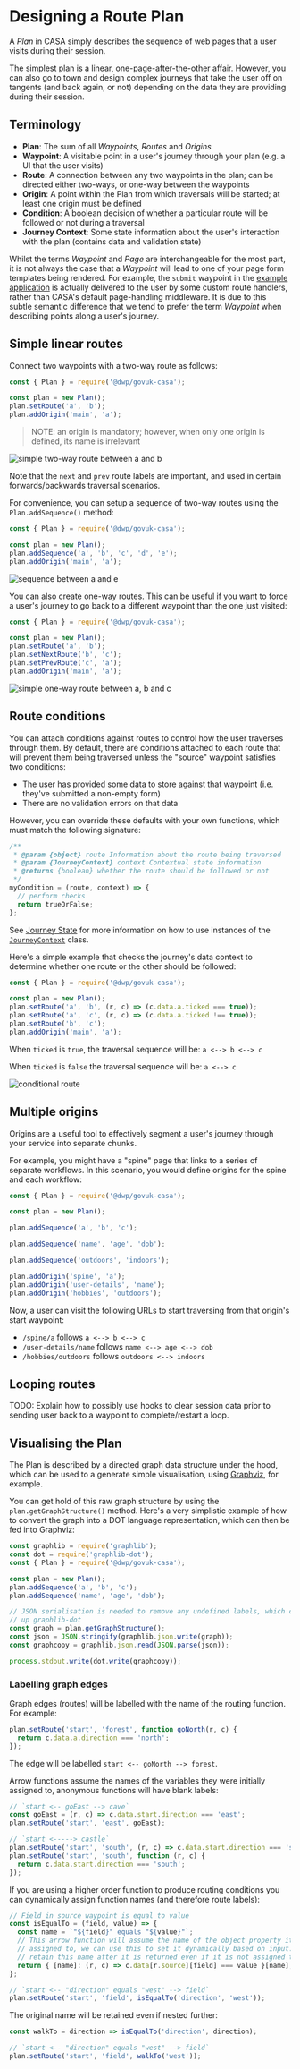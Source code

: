 [building-blocks-ab]: assets/plan-building-blocks-ab.png "a to b"
[building-blocks-ae]: assets/plan-building-blocks-ae.png "a to e"
[building-blocks-abc-oneway]: assets/plan-building-blocks-abc-oneway.png "a, b, c one-way route"
[building-blocks-route-condition]: assets/plan-building-blocks-route-condition.png "route condition"

# Designing a Route Plan

A _Plan_ in CASA simply describes the sequence of web pages that a user visits during their session.

The simplest plan is a linear, one-page-after-the-other affair. However, you can also go to town and design complex journeys that take the user off on tangents (and back again, or not) depending on the data they are providing during their session.

## Terminology

* **Plan**: The sum of all _Waypoints_, _Routes_ and _Origins_
* **Waypoint**: A visitable point in a user's journey through your plan (e.g. a UI that the user visits)
* **Route**: A connection between any two waypoints in the plan; can be directed either two-ways, or one-way between the waypoints
* **Origin**: A point within the Plan from which traversals will be started; at least one origin must be defined
* **Condition**: A boolean decision of whether a particular route will be followed or not during a traversal
* **Journey Context**: Some state information about the user's interaction with the plan (contains data and validation state)

Whilst the terms _Waypoint_ and _Page_ are interchangeable for the most part, it is not always the case that a _Waypoint_ will lead to one of your page form templates being rendered. For example, the `submit` waypoint in the [example application](deploying.md#1-plan) is actually delivered to the user by some custom route handlers, rather than CASA's default page-handling middleware. It is due to this subtle semantic difference that we tend to prefer the term _Waypoint_ when describing points along a user's journey.

## Simple linear routes

Connect two waypoints with a two-way route as follows:

```javascript
const { Plan } = require('@dwp/govuk-casa');

const plan = new Plan();
plan.setRoute('a', 'b');
plan.addOrigin('main', 'a');
```

> NOTE: an origin is mandatory; however, when only one origin is defined, its name is irrelevant

![simple two-way route between a and b][building-blocks-ab]

Note that the `next` and `prev` route labels are important, and used in certain forwards/backwards traversal scenarios.

For convenience, you can setup a sequence of two-way routes using the `Plan.addSequence()` method:

```javascript
const { Plan } = require('@dwp/govuk-casa');

const plan = new Plan();
plan.addSequence('a', 'b', 'c', 'd', 'e');
plan.addOrigin('main', 'a');
```

![sequence between a and e][building-blocks-ae]

You can also create one-way routes. This can be useful if you want to force a user's journey to go back to a different waypoint than the one just visited:

```javascript
const { Plan } = require('@dwp/govuk-casa');

const plan = new Plan();
plan.setRoute('a', 'b');
plan.setNextRoute('b', 'c');
plan.setPrevRoute('c', 'a');
plan.addOrigin('main', 'a');
```

![simple one-way route between a, b and c][building-blocks-abc-oneway]

## Route conditions

You can attach conditions against routes to control how the user traverses through them. By default, there are conditions attached to each route that will prevent them being traversed unless the "source" waypoint satisfies two conditions:

* The user has provided some data to store against that waypoint (i.e. they've submitted a non-empty form)
* There are no validation errors on that data

However, you can override these defaults with your own functions, which must match the following signature:

```javascript
/**
 * @param {object} route Information about the route being traversed
 * @param {JourneyContext} context Contextual state information
 * @returns {boolean} whether the route should be followed or not
 */
myCondition = (route, context) => {
  // perform checks
  return trueOrFalse;
};
```

See [Journey State](api/journey-state.md) for more information on how to use instances of the [`JourneyContext`](../lib/JourneyContext.js) class.

Here's a simple example that checks the journey's data context to determine whether one route or the other should be followed:

```javascript
const { Plan } = require('@dwp/govuk-casa');

const plan = new Plan();
plan.setRoute('a', 'b', (r, c) => (c.data.a.ticked === true));
plan.setRoute('a', 'c', (r, c) => (c.data.a.ticked !== true));
plan.setRoute('b', 'c');
plan.addOrigin('main', 'a');
```

When `ticked` is `true`, the traversal sequence will be: `a <--> b <--> c`

When `ticked` is `false` the traversal sequence will be: `a <--> c`

![conditional route][building-blocks-route-condition]

## Multiple origins

Origins are a useful tool to effectively segment a user's journey through your service into separate chunks.

For example, you might have a "spine" page that links to a series of separate workflows. In this scenario, you would define origins for the spine and each workflow:

```javascript
const { Plan } = require('@dwp/govuk-casa');

const plan = new Plan();

plan.addSequence('a', 'b', 'c');

plan.addSequence('name', 'age', 'dob');

plan.addSequence('outdoors', 'indoors');

plan.addOrigin('spine', 'a');
plan.addOrigin('user-details', 'name');
plan.addOrigin('hobbies', 'outdoors');
```

Now, a user can visit the following URLs to start traversing from that origin's start waypoint:

* `/spine/a` follows `a <--> b <--> c`
* `/user-details/name` follows `name <--> age <--> dob`
* `/hobbies/outdoors` follows `outdoors <--> indoors`

## Looping routes

TODO: Explain how to possibly use hooks to clear session data prior to sending user back to a waypoint to complete/restart a loop.

## Visualising the Plan

The Plan is described by a directed graph data structure under the hood, which can be used to a generate simple visualisation, using [Graphviz](https://www.graphviz.org/), for example.

You can get hold of this raw graph structure by using the `plan.getGraphStructure()` method. Here's a very simplistic example of how to convert the graph into a DOT language representation, which can then be fed into Graphviz:

```javascript
const graphlib = require('graphlib');
const dot = require('graphlib-dot');
const { Plan } = require('@dwp/govuk-casa');

const plan = new Plan();
plan.addSequence('a', 'b', 'c');
plan.addSequence('name', 'age', 'dob');

// JSON serialisation is needed to remove any undefined labels, which can trip
// up graphlib-dot
const graph = plan.getGraphStructure();
const json = JSON.stringify(graphlib.json.write(graph));
const graphcopy = graphlib.json.read(JSON.parse(json));

process.stdout.write(dot.write(graphcopy));
```

### Labelling graph edges

Graph edges (routes) will be labelled with the name of the routing function.
For example:

```javascript
plan.setRoute('start', 'forest', function goNorth(r, c) {
  return c.data.a.direction === 'north';
});
```

The edge will be labelled `start <-- goNorth --> forest`.

Arrow functions assume the names of the variables they were initially assigned to,
anonymous functions will have blank labels:

```javascript
// `start <-- goEast --> cave`
const goEast = (r, c) => c.data.start.direction === 'east';
plan.setRoute('start', 'east', goEast);

// `start <-----> castle`
plan.setRoute('start', 'south', (r, c) => c.data.start.direction === 'south');
plan.setRoute('start', 'south', function (r, c) {
  return c.data.start.direction === 'south';
});
```

If you are using a higher order function to produce routing conditions you can dynamically
assign function names (and therefore route labels):

```javascript
// Field in source waypoint is equal to value
const isEqualTo = (field, value) => {
  const name = `"${field}" equals "${value}"`;
  // This arrow function will assume the name of the object property it is
  // assigned to, we can use this to set it dynamically based on input. It will
  // retain this name after it is returned even if it is not assigned to a variable.
  return { [name]: (r, c) => c.data[r.source][field] === value }[name];
};

// `start <-- "direction" equals "west" --> field`
plan.setRoute('start', 'field', isEqualTo('direction', 'west'));
```

The original name will be retained even if nested further:

```javascript
const walkTo = direction => isEqualTo('direction', direction);

// `start <-- "direction" equals "west" --> field`
plan.setRoute('start', 'field', walkTo('west'));
```
